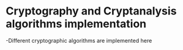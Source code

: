 # Cryptography and Cryptanalysis algorithms implementation

-Different cryptographic algorithms are implemented here

